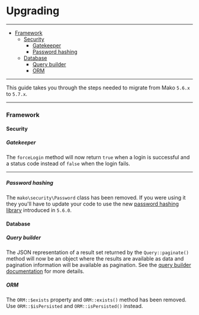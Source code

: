# Upgrading

--------------------------------------------------------

* [Framework](#framework)
	- [Security](#framework:security)
		- [Gatekeeper](#framework:security:gatekeeper)
		- [Password hashing](#framework:security:password_hashing)
	- [Database](#framework:database)
		- [Query builder](#framework:database:query_builder)
		- [ORM](#framework:database:orm)

--------------------------------------------------------

This guide takes you through the steps needed to migrate from Mako `5.6.x` to `5.7.x`.

--------------------------------------------------------

### Framework

<a id="framework"></a>

#### Security

<a id="framework:security"></a>

##### Gatekeeper

<a id="framework:security:gatekeeper"></a>

The `forceLogin` method will now return `true` when a login is successful and a status code instead of `false` when the login fails.

--------------------------------------------------------

##### Password hashing

<a id="framework:security:password_hashing"></a>

The `mako\security\Password` class has been removed. If you were using it they you'll have to update your code to use the new [password hashing library](:base_url:/docs/:version:/security:password-hashing) introduced in `5.6.0`.

#### Database

<a id="framework:database"></a>

##### Query builder

<a id="framework:database:query_builder"></a>

The JSON representation of a result set returned by the `Query::paginate()` method will now be an object where the results are available as data and pagination information will be available as pagination. See the [query builder documentation](:base_url:/docs/:version:/databases-sql:query-builder#array_and_json_representations) for more details.

##### ORM

<a id="framework:database:orm"></a>

The `ORM::$exists` property and `ORM::exists()` method has been removed. Use `ORM::$isPersisted` and `ORM::isPersisted()` instead.
